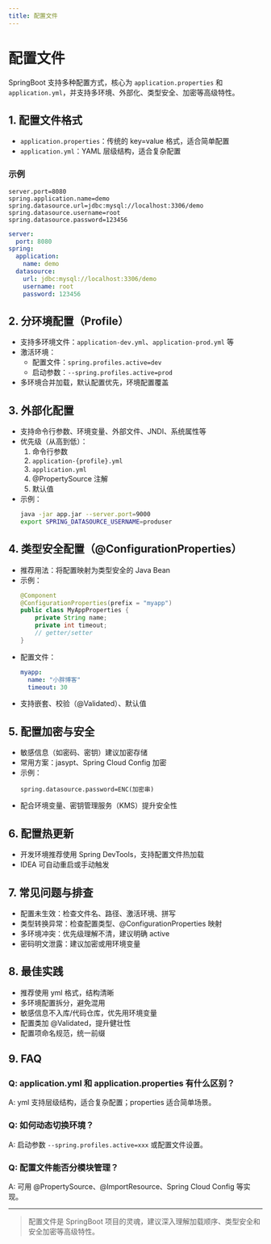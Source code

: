 ```yaml
---
title: 配置文件
---
```


<!-- /**
 * SpringBoot 配置文件
 * @description 深入讲解 application.properties/yml、分环境配置、外部化配置、加载顺序、类型安全、加密、热更新、常见问题与最佳实践
 */ -->

# 配置文件

SpringBoot 支持多种配置方式，核心为 `application.properties` 和 `application.yml`，并支持多环境、外部化、类型安全、加密等高级特性。

## 1. 配置文件格式

- `application.properties`：传统的 key=value 格式，适合简单配置
- `application.yml`：YAML 层级结构，适合复杂配置

### 示例
```properties
server.port=8080
spring.application.name=demo
spring.datasource.url=jdbc:mysql://localhost:3306/demo
spring.datasource.username=root
spring.datasource.password=123456
```

```yaml
server:
  port: 8080
spring:
  application:
    name: demo
  datasource:
    url: jdbc:mysql://localhost:3306/demo
    username: root
    password: 123456
```

## 2. 分环境配置（Profile）

- 支持多环境文件：`application-dev.yml`、`application-prod.yml` 等
- 激活环境：
  - 配置文件：`spring.profiles.active=dev`
  - 启动参数：`--spring.profiles.active=prod`
- 多环境合并加载，默认配置优先，环境配置覆盖

## 3. 外部化配置

- 支持命令行参数、环境变量、外部文件、JNDI、系统属性等
- 优先级（从高到低）：
  1. 命令行参数
  2. `application-{profile}.yml`
  3. `application.yml`
  4. @PropertySource 注解
  5. 默认值
- 示例：
  ```bash
  java -jar app.jar --server.port=9000
  export SPRING_DATASOURCE_USERNAME=produser
  ```

## 4. 类型安全配置（@ConfigurationProperties）

- 推荐用法：将配置映射为类型安全的 Java Bean
- 示例：
  ```java
  @Component
  @ConfigurationProperties(prefix = "myapp")
  public class MyAppProperties {
      private String name;
      private int timeout;
      // getter/setter
  }
  ```
- 配置文件：
  ```yaml
  myapp:
    name: "小胖博客"
    timeout: 30
  ```
- 支持嵌套、校验（@Validated）、默认值

## 5. 配置加密与安全

- 敏感信息（如密码、密钥）建议加密存储
- 常用方案：jasypt、Spring Cloud Config 加密
- 示例：
  ```properties
  spring.datasource.password=ENC(加密串)
  ```
- 配合环境变量、密钥管理服务（KMS）提升安全性

## 6. 配置热更新

- 开发环境推荐使用 Spring DevTools，支持配置文件热加载
- IDEA 可自动重启或手动触发

## 7. 常见问题与排查

- 配置未生效：检查文件名、路径、激活环境、拼写
- 类型转换异常：检查配置类型、@ConfigurationProperties 映射
- 多环境冲突：优先级理解不清，建议明确 active
- 密码明文泄露：建议加密或用环境变量

## 8. 最佳实践
- 推荐使用 yml 格式，结构清晰
- 多环境配置拆分，避免混用
- 敏感信息不入库/代码仓库，优先用环境变量
- 配置类加 @Validated，提升健壮性
- 配置项命名规范，统一前缀

## 9. FAQ

### Q: application.yml 和 application.properties 有什么区别？
A: yml 支持层级结构，适合复杂配置；properties 适合简单场景。

### Q: 如何动态切换环境？
A: 启动参数 `--spring.profiles.active=xxx` 或配置文件设置。

### Q: 配置文件能否分模块管理？
A: 可用 @PropertySource、@ImportResource、Spring Cloud Config 等实现。

---

> 配置文件是 SpringBoot 项目的灵魂，建议深入理解加载顺序、类型安全和安全加密等高级特性。 